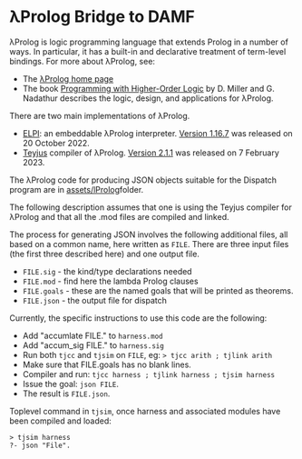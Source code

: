 # λProlog Bridge to DAMF

&lambda;Prolog is logic programming language that extends Prolog in a number of ways. In particular, it has a built-in and declarative treatment of term-level bindings.  For more about &lambda;Prolog, see:

 - The [&lambda;Prolog home page](https://www.lix.polytechnique.fr/~dale/lProlog/)
 - The book [Programming with Higher-Order Logic](https://sites.google.com/site/proghol/) by D. Miller and G. Nadathur describes the logic, design, and applications for &lambda;Prolog.

There are two main implementations of &lambda;Prolog.

 - [ELPI](https://github.com/LPCIC/elpi/): an embeddable λProlog interpreter. [Version 1.16.7](https://github.com/LPCIC/elpi/) was released on 20 October 2022.
 - [Teyjus](https://github.com/teyjus/teyjus) compiler of λProlog. [Version 2.1.1](https://github.com/teyjus/teyjus/releases) was released on 7 February 2023.


The &lambda;Prolog code for producing JSON objects suitable for the Dispatch program are in [assets/lProlog](assets/lProlog/)folder.

The following description assumes that one is using the Teyjus compiler for &lambda;Prolog and that all the .mod files are compiled and linked.

The process for generating JSON involves the following additional files, all based on a common name, here written as `FILE`.  There are three input files (the first three described here) and one output file.

 - `FILE.sig` - the kind/type declarations needed
 - `FILE.mod` - find here the lambda Prolog clauses
 - `FILE.goals` - these are the named goals that will be printed as theorems.
 - `FILE.json`  - the output file for dispatch

Currently, the specific instructions to use this code are the following: 

 - Add "accumlate FILE." to `harness.mod`
 - Add "accum_sig FILE." to `harness.sig`
 - Run both `tjcc` and `tjsim` on `FILE`, eg: `> tjcc arith ; tjlink arith`
 - Make sure that FILE.goals has no blank lines.
 - Compiler and run: 
 ```tjcc harness ; tjlink harness ; tjsim harness```
 - Issue the goal: `json FILE`.
 - The result is `FILE.json`.

Toplevel command in `tjsim`, once harness and associated modules have been compiled and loaded:  

```
> tjsim harness
?- json "File".
```
